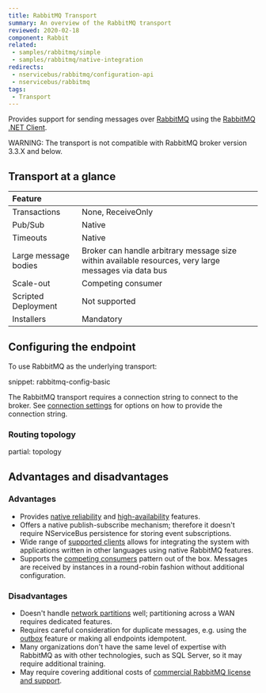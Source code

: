 ```yaml
---
title: RabbitMQ Transport
summary: An overview of the RabbitMQ transport
reviewed: 2020-02-18
component: Rabbit
related:
 - samples/rabbitmq/simple
 - samples/rabbitmq/native-integration
redirects:
 - nservicebus/rabbitmq/configuration-api
 - nservicebus/rabbitmq
tags:
 - Transport
---
```


Provides support for sending messages over [RabbitMQ](https://www.rabbitmq.com/) using the [RabbitMQ .NET Client](https://www.nuget.org/packages/RabbitMQ.Client/).

WARNING: The transport is not compatible with RabbitMQ broker version 3.3.X and below.

## Transport at a glance

|Feature                    |   |  
|:---                       |---
|Transactions |None, ReceiveOnly
|Pub/Sub                    |Native
|Timeouts                   |Native
|Large message bodies       |Broker can handle arbitrary message size within available resources, very large messages via data bus
|Scale-out             |Competing consumer
|Scripted Deployment        |Not supported
|Installers                 |Mandatory

## Configuring the endpoint

To use RabbitMQ as the underlying transport:

snippet: rabbitmq-config-basic

The RabbitMQ transport requires a connection string to connect to the broker. See [connection settings](/transports/rabbitmq/connection-settings.md) for options on how to provide the connection string.


### Routing topology

partial: topology

## Advantages and disadvantages


### Advantages

 * Provides [native reliability](https://www.rabbitmq.com/reliability.html) and [high-availability](https://www.rabbitmq.com/ha.html) features.
 * Offers a native publish-subscribe mechanism; therefore it doesn't require NServiceBus persistence for storing event subscriptions.
 * Wide range of [supported clients](https://www.rabbitmq.com/devtools.html) allows for integrating the system with applications written in other languages using native RabbitMQ features.
 * Supports the [competing consumers](https://www.enterpriseintegrationpatterns.com/patterns/messaging/CompetingConsumers.html) pattern out of the box. Messages are received by instances in a round-robin fashion without additional configuration.


### Disadvantages

 * Doesn't handle [network partitions](https://www.rabbitmq.com/partitions.html) well; partitioning across a WAN requires dedicated features.
 * Requires careful consideration for duplicate messages, e.g. using the [outbox](/nservicebus/outbox/) feature or making all endpoints idempotent.
 * Many organizations don't have the same level of expertise with RabbitMQ as with other technologies, such as SQL Server, so it may require additional training.
 * May require covering additional costs of [commercial RabbitMQ license and support](https://www.rabbitmq.com/services.html).
